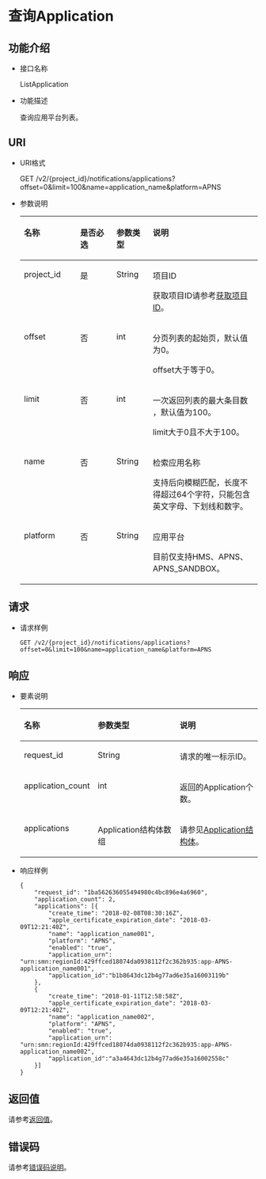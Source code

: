 # 查询Application<a name="ZH-CN_TOPIC_0118712461"></a>

## 功能介绍<a name="zh-cn_topic_0118694338_section3715866"></a>

-   接口名称

    ListApplication

-   功能描述

    查询应用平台列表。


## URI<a name="zh-cn_topic_0118694338_section33442794"></a>

-   URI格式

    GET /v2/\{project\_id\}/notifications/applications?offset=0&limit=100&name=application\_name&platform=APNS

-   参数说明

    <a name="zh-cn_topic_0118694338_table14235214"></a>
    <table><thead align="left"><tr id="zh-cn_topic_0118694338_row63742381"><th class="cellrowborder" valign="top" width="23.61%" id="mcps1.1.5.1.1"><p id="zh-cn_topic_0118694338_p62859252"><a name="zh-cn_topic_0118694338_p62859252"></a><a name="zh-cn_topic_0118694338_p62859252"></a>名称</p>
    </th>
    <th class="cellrowborder" valign="top" width="15.28%" id="mcps1.1.5.1.2"><p id="zh-cn_topic_0118694338_p58434680"><a name="zh-cn_topic_0118694338_p58434680"></a><a name="zh-cn_topic_0118694338_p58434680"></a>是否必选</p>
    </th>
    <th class="cellrowborder" valign="top" width="15.28%" id="mcps1.1.5.1.3"><p id="zh-cn_topic_0118694338_p35588640"><a name="zh-cn_topic_0118694338_p35588640"></a><a name="zh-cn_topic_0118694338_p35588640"></a>参数类型</p>
    </th>
    <th class="cellrowborder" valign="top" width="45.83%" id="mcps1.1.5.1.4"><p id="zh-cn_topic_0118694338_p64107605"><a name="zh-cn_topic_0118694338_p64107605"></a><a name="zh-cn_topic_0118694338_p64107605"></a>说明</p>
    </th>
    </tr>
    </thead>
    <tbody><tr id="zh-cn_topic_0118694338_row38747780"><td class="cellrowborder" valign="top" width="23.61%" headers="mcps1.1.5.1.1 "><p id="zh-cn_topic_0118694338_p51562446"><a name="zh-cn_topic_0118694338_p51562446"></a><a name="zh-cn_topic_0118694338_p51562446"></a>project_id</p>
    </td>
    <td class="cellrowborder" valign="top" width="15.28%" headers="mcps1.1.5.1.2 "><p id="zh-cn_topic_0118694338_p15808580"><a name="zh-cn_topic_0118694338_p15808580"></a><a name="zh-cn_topic_0118694338_p15808580"></a>是</p>
    </td>
    <td class="cellrowborder" valign="top" width="15.28%" headers="mcps1.1.5.1.3 "><p id="zh-cn_topic_0118694338_p5426640"><a name="zh-cn_topic_0118694338_p5426640"></a><a name="zh-cn_topic_0118694338_p5426640"></a>String</p>
    </td>
    <td class="cellrowborder" valign="top" width="45.83%" headers="mcps1.1.5.1.4 "><p id="zh-cn_topic_0118694338_p36904663"><a name="zh-cn_topic_0118694338_p36904663"></a><a name="zh-cn_topic_0118694338_p36904663"></a>项目ID</p>
    <p id="zh-cn_topic_0118694338_p63706517"><a name="zh-cn_topic_0118694338_p63706517"></a><a name="zh-cn_topic_0118694338_p63706517"></a>获取项目ID请参考<a href="获取项目ID.md">获取项目ID</a>。</p>
    </td>
    </tr>
    <tr id="zh-cn_topic_0118694338_row24458081"><td class="cellrowborder" valign="top" width="23.61%" headers="mcps1.1.5.1.1 "><p id="zh-cn_topic_0118694338_p34947511"><a name="zh-cn_topic_0118694338_p34947511"></a><a name="zh-cn_topic_0118694338_p34947511"></a>offset</p>
    </td>
    <td class="cellrowborder" valign="top" width="15.28%" headers="mcps1.1.5.1.2 "><p id="zh-cn_topic_0118694338_p12176142"><a name="zh-cn_topic_0118694338_p12176142"></a><a name="zh-cn_topic_0118694338_p12176142"></a>否</p>
    </td>
    <td class="cellrowborder" valign="top" width="15.28%" headers="mcps1.1.5.1.3 "><p id="zh-cn_topic_0118694338_p46743437"><a name="zh-cn_topic_0118694338_p46743437"></a><a name="zh-cn_topic_0118694338_p46743437"></a>int</p>
    </td>
    <td class="cellrowborder" valign="top" width="45.83%" headers="mcps1.1.5.1.4 "><p id="zh-cn_topic_0118694338_p28122077"><a name="zh-cn_topic_0118694338_p28122077"></a><a name="zh-cn_topic_0118694338_p28122077"></a>分页列表的起始页，默认值为0。</p>
    <p id="p19289241909"><a name="p19289241909"></a><a name="p19289241909"></a>offset大于等于0。</p>
    </td>
    </tr>
    <tr id="zh-cn_topic_0118694338_row32791127"><td class="cellrowborder" valign="top" width="23.61%" headers="mcps1.1.5.1.1 "><p id="zh-cn_topic_0118694338_p38835591"><a name="zh-cn_topic_0118694338_p38835591"></a><a name="zh-cn_topic_0118694338_p38835591"></a>limit</p>
    </td>
    <td class="cellrowborder" valign="top" width="15.28%" headers="mcps1.1.5.1.2 "><p id="zh-cn_topic_0118694338_p58675139"><a name="zh-cn_topic_0118694338_p58675139"></a><a name="zh-cn_topic_0118694338_p58675139"></a>否</p>
    </td>
    <td class="cellrowborder" valign="top" width="15.28%" headers="mcps1.1.5.1.3 "><p id="zh-cn_topic_0118694338_p55065844"><a name="zh-cn_topic_0118694338_p55065844"></a><a name="zh-cn_topic_0118694338_p55065844"></a>int</p>
    </td>
    <td class="cellrowborder" valign="top" width="45.83%" headers="mcps1.1.5.1.4 "><p id="zh-cn_topic_0118694338_p31148418"><a name="zh-cn_topic_0118694338_p31148418"></a><a name="zh-cn_topic_0118694338_p31148418"></a>一次返回列表的最大条目数 ，默认值为100。</p>
    <p id="p248818131801"><a name="p248818131801"></a><a name="p248818131801"></a>limit大于0且不大于100。</p>
    </td>
    </tr>
    <tr id="zh-cn_topic_0118694338_row24401147"><td class="cellrowborder" valign="top" width="23.61%" headers="mcps1.1.5.1.1 "><p id="zh-cn_topic_0118694338_p30335854"><a name="zh-cn_topic_0118694338_p30335854"></a><a name="zh-cn_topic_0118694338_p30335854"></a>name</p>
    </td>
    <td class="cellrowborder" valign="top" width="15.28%" headers="mcps1.1.5.1.2 "><p id="zh-cn_topic_0118694338_p41285147"><a name="zh-cn_topic_0118694338_p41285147"></a><a name="zh-cn_topic_0118694338_p41285147"></a>否</p>
    </td>
    <td class="cellrowborder" valign="top" width="15.28%" headers="mcps1.1.5.1.3 "><p id="zh-cn_topic_0118694338_p55762600"><a name="zh-cn_topic_0118694338_p55762600"></a><a name="zh-cn_topic_0118694338_p55762600"></a>String</p>
    </td>
    <td class="cellrowborder" valign="top" width="45.83%" headers="mcps1.1.5.1.4 "><p id="p1326911332020"><a name="p1326911332020"></a><a name="p1326911332020"></a>检索应用名称</p>
    <p id="zh-cn_topic_0118694338_p20476733"><a name="zh-cn_topic_0118694338_p20476733"></a><a name="zh-cn_topic_0118694338_p20476733"></a>支持后向模糊匹配，长度不得超过64个字符，只能包含英文字母、下划线和数字。</p>
    </td>
    </tr>
    <tr id="zh-cn_topic_0118694338_row29371040"><td class="cellrowborder" valign="top" width="23.61%" headers="mcps1.1.5.1.1 "><p id="zh-cn_topic_0118694338_p30244017"><a name="zh-cn_topic_0118694338_p30244017"></a><a name="zh-cn_topic_0118694338_p30244017"></a>platform</p>
    </td>
    <td class="cellrowborder" valign="top" width="15.28%" headers="mcps1.1.5.1.2 "><p id="zh-cn_topic_0118694338_p33846344"><a name="zh-cn_topic_0118694338_p33846344"></a><a name="zh-cn_topic_0118694338_p33846344"></a>否</p>
    </td>
    <td class="cellrowborder" valign="top" width="15.28%" headers="mcps1.1.5.1.3 "><p id="zh-cn_topic_0118694338_p57199306"><a name="zh-cn_topic_0118694338_p57199306"></a><a name="zh-cn_topic_0118694338_p57199306"></a>String</p>
    </td>
    <td class="cellrowborder" valign="top" width="45.83%" headers="mcps1.1.5.1.4 "><p id="zh-cn_topic_0118694338_p2632225"><a name="zh-cn_topic_0118694338_p2632225"></a><a name="zh-cn_topic_0118694338_p2632225"></a>应用平台</p>
    <p id="p168001951808"><a name="p168001951808"></a><a name="p168001951808"></a>目前仅支持HMS、APNS、APNS_SANDBOX。</p>
    </td>
    </tr>
    </tbody>
    </table>


## 请求<a name="zh-cn_topic_0118694338_section32549690"></a>

-   请求样例

    ```
    GET /v2/{project_id}/notifications/applications?offset=0&limit=100&name=application_name&platform=APNS
    ```


## 响应<a name="zh-cn_topic_0118694338_section24511755"></a>

-   要素说明

    <a name="zh-cn_topic_0118694338_table21510401"></a>
    <table><thead align="left"><tr id="zh-cn_topic_0118694338_row56111205"><th class="cellrowborder" valign="top" width="29.872987298729875%" id="mcps1.1.4.1.1"><p id="zh-cn_topic_0118694338_p48713786"><a name="zh-cn_topic_0118694338_p48713786"></a><a name="zh-cn_topic_0118694338_p48713786"></a>名称</p>
    </th>
    <th class="cellrowborder" valign="top" width="35.063506350635066%" id="mcps1.1.4.1.2"><p id="zh-cn_topic_0118694338_p53502616"><a name="zh-cn_topic_0118694338_p53502616"></a><a name="zh-cn_topic_0118694338_p53502616"></a>参数类型</p>
    </th>
    <th class="cellrowborder" valign="top" width="35.063506350635066%" id="mcps1.1.4.1.3"><p id="zh-cn_topic_0118694338_p38744614"><a name="zh-cn_topic_0118694338_p38744614"></a><a name="zh-cn_topic_0118694338_p38744614"></a>说明</p>
    </th>
    </tr>
    </thead>
    <tbody><tr id="zh-cn_topic_0118694338_row62145011"><td class="cellrowborder" valign="top" width="29.872987298729875%" headers="mcps1.1.4.1.1 "><p id="zh-cn_topic_0118694338_p581122"><a name="zh-cn_topic_0118694338_p581122"></a><a name="zh-cn_topic_0118694338_p581122"></a>request_id</p>
    </td>
    <td class="cellrowborder" valign="top" width="35.063506350635066%" headers="mcps1.1.4.1.2 "><p id="zh-cn_topic_0118694338_p47070946"><a name="zh-cn_topic_0118694338_p47070946"></a><a name="zh-cn_topic_0118694338_p47070946"></a>String</p>
    </td>
    <td class="cellrowborder" valign="top" width="35.063506350635066%" headers="mcps1.1.4.1.3 "><p id="zh-cn_topic_0118694338_p54650299"><a name="zh-cn_topic_0118694338_p54650299"></a><a name="zh-cn_topic_0118694338_p54650299"></a>请求的唯一标示ID。</p>
    </td>
    </tr>
    <tr id="zh-cn_topic_0118694338_row44511700"><td class="cellrowborder" valign="top" width="29.872987298729875%" headers="mcps1.1.4.1.1 "><p id="zh-cn_topic_0118694338_p48677920"><a name="zh-cn_topic_0118694338_p48677920"></a><a name="zh-cn_topic_0118694338_p48677920"></a>application_count</p>
    </td>
    <td class="cellrowborder" valign="top" width="35.063506350635066%" headers="mcps1.1.4.1.2 "><p id="zh-cn_topic_0118694338_p50597473"><a name="zh-cn_topic_0118694338_p50597473"></a><a name="zh-cn_topic_0118694338_p50597473"></a>int</p>
    </td>
    <td class="cellrowborder" valign="top" width="35.063506350635066%" headers="mcps1.1.4.1.3 "><p id="zh-cn_topic_0118694338_p4754687"><a name="zh-cn_topic_0118694338_p4754687"></a><a name="zh-cn_topic_0118694338_p4754687"></a>返回的Application个数。</p>
    </td>
    </tr>
    <tr id="zh-cn_topic_0118694338_row43615216"><td class="cellrowborder" valign="top" width="29.872987298729875%" headers="mcps1.1.4.1.1 "><p id="zh-cn_topic_0118694338_p43171571"><a name="zh-cn_topic_0118694338_p43171571"></a><a name="zh-cn_topic_0118694338_p43171571"></a>applications</p>
    </td>
    <td class="cellrowborder" valign="top" width="35.063506350635066%" headers="mcps1.1.4.1.2 "><p id="zh-cn_topic_0118694338_p7236400"><a name="zh-cn_topic_0118694338_p7236400"></a><a name="zh-cn_topic_0118694338_p7236400"></a>Application结构体数组</p>
    </td>
    <td class="cellrowborder" valign="top" width="35.063506350635066%" headers="mcps1.1.4.1.3 "><p id="zh-cn_topic_0118694338_p49277517"><a name="zh-cn_topic_0118694338_p49277517"></a><a name="zh-cn_topic_0118694338_p49277517"></a>请参见<a href="Application结构体.md">Application结构体</a>。</p>
    </td>
    </tr>
    </tbody>
    </table>

-   响应样例

    ```
    {
        "request_id": "1ba562636055494980c4bc896e4a6960",
        "application_count": 2,
        "applications": [{
            "create_time": "2018-02-08T08:30:16Z",
            "apple_certificate_expiration_date": "2018-03-09T12:21:40Z",
            "name": "application_name001",
            "platform": "APNS",
            "enabled": "true",
            "application_urn": "urn:smn:regionId:429ffced18074da0938112f2c362b935:app-APNS-application_name001",
            "application_id":"b1b8643dc12b4g77ad6e35a16003119b"
        },
        {
            "create_time": "2018-01-11T12:58:58Z",
            "apple_certificate_expiration_date": "2018-03-09T12:21:40Z",
            "name": "application_name002",
            "platform": "APNS",
            "enabled": "true",
            "application_urn": "urn:smn:regionId:429ffced18074da0938112f2c362b935:app-APNS-application_name002",
            "application_id":"a3a4643dc12b4g77ad6e35a16002558c"
        }]
    }
    ```


## 返回值<a name="section242171292113"></a>

请参考[返回值](返回值.md)。

## 错误码<a name="section73211020122511"></a>

请参考[错误码说明](错误码说明.md)。

